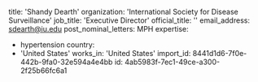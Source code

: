 title: 'Shandy Dearth'
organization: 'International Society for Disease Surveillance'
job_title: 'Executive Director'
official_title: ''
email_address: sdearth@iu.edu
post_nominal_letters: MPH
expertise:
  - hypertension
country:
  - 'United States'
works_in: 'United States'
import_id: 8441d1d6-7f0e-442b-9fa0-32e594a4e4bb
id: 4ab5983f-7ec1-49ce-a300-2f25b66fc6a1
